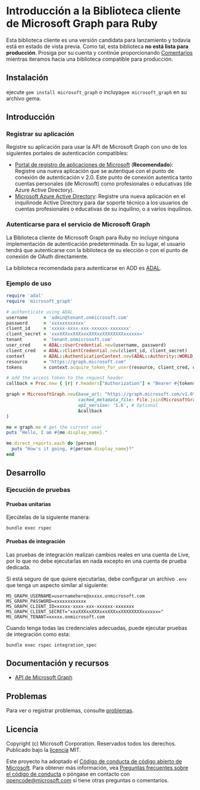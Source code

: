 # Introducción a la Biblioteca cliente de Microsoft Graph para Ruby

Esta biblioteca cliente es una versión candidata para lanzamiento y todavía está en estado de vista previa. Como tal, esta biblioteca **no está lista para producción**. Prosiga por su cuenta y continúe proporcionando [Comentarios](https://github.com/microsoftgraph/msgraph-sdk-ruby/issues/new) mientras iteramos hacia una biblioteca compatible para producción.

## Instalación
ejecute ```gem install microsoft_graph``` o incluya```gem microsoft_graph``` en su archivo gema.
## Introducción

### Registrar su aplicación

Registre su aplicación para usar la API de Microsoft Graph con uno de los siguientes portales de autenticación compatibles:

* [Portal de registro de aplicaciones de Microsoft](https://apps.dev.microsoft.com) (**Recomendado**):
Registre una nueva aplicación que se autentique con el punto de conexión de autenticación v 2.0. Este punto de conexión autentica tanto cuentas personales (de Microsoft) como profesionales o educativas (de Azure Active Directory).
* [Microsoft Azure Active Directory](https://manage.windowsazure.com): Registre una nueva aplicación en el inquilinode
Active Directory para dar soporte técnico a los usuarios de cuentas
profesionales o educativas de su inquilino,
o a varios inquilinos.

### Autenticarse para el servicio de Microsoft Graph

La Biblioteca cliente de Microsoft Graph para Ruby no incluye ninguna implementación de autenticación predeterminada. En su lugar, el usuario tendrá que autenticarse con la biblioteca de su elección o con el punto de conexión de OAuth directamente.

La biblioteca recomendada para autenticarse en ADD es [ADAL](https://github.com/AzureAD/azure-activedirectory-library-for-ruby).

### Ejemplo de uso

```ruby
require 'adal'
require 'microsoft_graph'

# authenticate using ADAL
username      = 'admin@tenant.onmicrosoft.com'
password      = 'xxxxxxxxxxxx'
client_id     = 'xxxxx-xxxx-xxx-xxxxxx-xxxxxxx'
client_secret = 'xxxXXXxxXXXxxxXXXxxXXXXXXXXxxxxxx='
tenant        = 'tenant.onmicrosoft.com'
user_cred     = ADAL::UserCredential.new(username, password)
client_cred   = ADAL::ClientCredential.new(client_id, client_secret)
context       = ADAL::AuthenticationContext.new(ADAL::Authority::WORLD_WIDE_AUTHORITY, tenant)
resource      = "https://graph.microsoft.com"
tokens        = context.acquire_token_for_user(resource, client_cred, user_cred)

# add the access token to the request header
callback = Proc.new { |r| r.headers["Authorization"] = "Bearer #{tokens.access_token}" }

graph = MicrosoftGraph.new(base_url: "https://graph.microsoft.com/v1.0",
                           cached_metadata_file: File.join(MicrosoftGraph::CACHED_METADATA_DIRECTORY, "metadata_v1.0.xml"),
                           api_version: '1.6', # Optional
                           &callback
)

me = graph.me # get the current user
puts "Hello, I am #{me.display_name}."

me.direct_reports.each do |person|
  puts "How's it going, #{person.display_name}?"
end
```

## Desarrollo

### Ejecución de pruebas

#### Pruebas unitarias

Ejecútelas de la siguiente manera:

    bundle exec rspec

#### Pruebas de integración

Las pruebas de integración realizan cambios reales en una cuenta de Live, por lo que no debe ejecutarlas en nada excepto en una cuenta de prueba dedicada.

Si está seguro de que quiere ejecutarlas, debe configurar un archivo `.env` que tenga un aspecto similar al siguiente:

    MS_GRAPH_USERNAME=usernamehere@xxxxx.onmicrosoft.com
    MS_GRAPH_PASSWORD=xxxxxxxxxxxx
    MS_GRAPH_CLIENT_ID=xxxxx-xxxx-xxx-xxxxxx-xxxxxxx
    MS_GRAPH_CLIENT_SECRET="xxxXXXxxXXXxxxXXXxxXXXXXXXXxxxxxx="
    MS_GRAPH_TENANT=xxxxx.onmicrosoft.com

Cuando tenga todas las credenciales adecuadas, puede ejecutar pruebas de integración como esta:

    bundle exec rspec integration_spec

## Documentación y recursos

* [API de Microsoft Graph](https://graph.microsoft.io)

## Problemas

Para ver o registrar problemas, consulte [problemas](https://github.com/microsoftgraph/msgraph-sdk-ruby/issues).

## Licencia

Copyright (c) Microsoft Corporation. Reservados todos los derechos. Publicado bajo la [licencia](LICENSE) MIT.

Este proyecto ha adoptado el [Código de conducta de código abierto de Microsoft](https://opensource.microsoft.com/codeofconduct/). Para obtener más información, vea [Preguntas frecuentes sobre el código de conducta](https://opensource.microsoft.com/codeofconduct/faq/) o póngase en contacto con [opencode@microsoft.com](mailto:opencode@microsoft.com) si tiene otras preguntas o comentarios.
